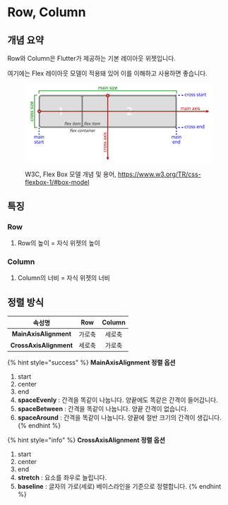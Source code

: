 # Row, Column

## 개념 요약

Row와 Column은 Flutter가 제공하는 기본 레이아웃 위젯입니다.

여기에는 Flex 레이아웃 모델이 적용돼 있어 이를 이해하고 사용하면 좋습니다.

<figure><img src="../.gitbook/assets/image.png" alt=""><figcaption><p>W3C, Flex Box 모델 개념 및 용어, <a href="https://www.w3.org/TR/css-flexbox-1/#box-model">https://www.w3.org/TR/css-flexbox-1/#box-model</a></p></figcaption></figure>



## 특징

### Row

1. Row의 높이 = 자식 위젯의 높이

### Column

1. Column의 너비 = 자식 위젯의 너비



## 정렬 방식

|           속성명          | Row | Column |
| :--------------------: | :-: | :----: |
|  **MainAxisAlignment** | 가로축 |   세로축  |
| **CrossAxisAlignment** | 세로축 |   가로축  |



{% hint style="success" %}
**MainAxisAlignment 정렬 옵션**

1. start
2. center
3. end
4. **spaceEvenly**       :    간격을 똑같이 나눕니다. 양끝에도 똑같은 간격이 들어갑니다.
5. **spaceBetween**  :    간격을 똑같이 나눕니다. 양끝 간격이 없습니다.
6. **spaceAround**    :     간격을 똑같이 나눕니다. 양끝에 절반 크기의 간격이 생깁니다.
{% endhint %}



{% hint style="info" %}
**CrossAxisAlignment 정렬 옵션**

1. start
2. center
3. end
4. **stretch**    :    요소를 좌우로 늘립니다.
5. **baseline**  :    글자의 가로(세로)  베이스라인을 기준으로 정렬합니다.
{% endhint %}

